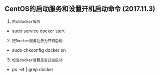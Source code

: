 ## CentOS的启动服务和设置开机启动命令 (2017.11.3)
1. `启动docker服务`
* sudo service docker start
2. `把Docker服务注册为开机启动`
* sudo chkconfig docker on
3. `检查docker进程是否已经启动`
* ps -ef | grep docker